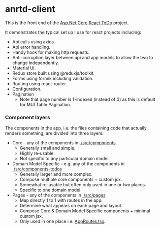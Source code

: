 # anrtd-client
This is the front end of the [Asp.Net Core React ToDo](../README.md) project.

It demonstrates the typical set up I use for react projects including:
- Api calls using axios.
- Api error handling.
- Handy hook for making http requests.
- Anti-corruption layer between api and app models to allow the two to change independently.
- Material UI.
- Redux store built using @reduxjs/toolkit.
- Forms using formik including validation.
- Routing using react-router.
- Configuration.
- Pagination
  - Note that page number is 1-indexed (instead of 0) as this is default for MUI Table Pagination.

### Component layers
The components in the app, i.e. the files containing code that actually renders something, are divided into three layers:
- Core - any of the components in [./src/components](./src/components)
  - Generally small and simple.
  - Highly re-usable.
  - Not specific to any particular domain model.
- Domain Model Specific - e.g. any of the components in [./src/components-todos](./src/components-todos)
  - Generally larger and more complex.
  - Compose multiple core components + custom jsx.
  - Somewhat re-usable but often only used in one or two places.
  - Specific to one domain model.
- Pages - any of the components in [./src/pages](./src/pages)
  - Map directly 1 to 1 with routes in the app.
  - Determine what appears on each page and layout.
  - Compose Core & Domain Model Specific components + minimal custom jsx.
  - Only used in one place i.e. [AppRoutes.tsx](./src/AppRoutes.tsx).